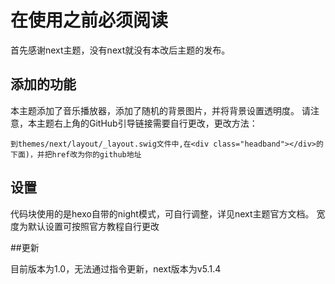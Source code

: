 # 在使用之前必须阅读

首先感谢next主题，没有next就没有本改后主题的发布。

## 添加的功能

本主题添加了音乐播放器，添加了随机的背景图片，并将背景设置透明度。
请注意，本主题右上角的GitHub引导链接需要自行更改，更改方法：

```
到themes/next/layout/_layout.swig文件中,在<div class="headband"></div>的下面)，并把href改为你的github地址
```

## 设置

代码块使用的是hexo自带的night模式，可自行调整，详见next主题官方文档。
宽度为默认设置可按照官方教程自行更改

##更新

目前版本为1.0，无法通过指令更新，next版本为v5.1.4
